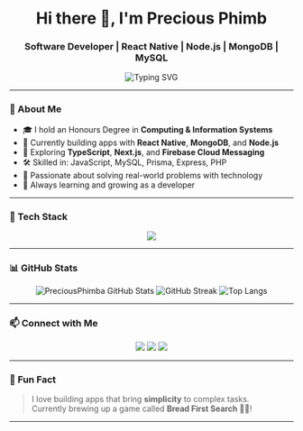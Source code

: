 <h1 align="center">Hi there 👋, I'm Precious Phimb</h1>
<h3 align="center">Software Developer | React Native | Node.js | MongoDB | MySQL</h3>

<p align="center">
  <img src="https://readme-typing-svg.demolab.com/?lines=Full-stack+Developer;React+Native+Mobile+Apps;Next.js+Web+Apps;Node.js+%26+MongoDB+Backends;Always+learning+new+things!" 
       alt="Typing SVG" />
</p>

---

### 🧠 About Me
- 🎓 I hold an Honours Degree in **Computing & Information Systems**
- 💼 Currently building apps with **React Native**, **MongoDB**, and **Node.js**
- 🌱 Exploring **TypeScript**, **Next.js**, and **Firebase Cloud Messaging**
- 🛠️ Skilled in: JavaScript, MySQL, Prisma, Express, PHP
- 🚀 Passionate about solving real-world problems with technology
- 📖 Always learning and growing as a developer

---

### 🚀 Tech Stack

<p align="center">
  <img src="https://skillicons.dev/icons?i=js,ts,nodejs,react,nextjs,express,mongodb,mysql,php,firebase,git,vscode" />
</p>

---

### 📊 GitHub Stats

<p align="center">
  <img src="https://github-readme-stats.vercel.app/api?username=CactusHoodie24&show_icons=true&theme=tokyonight" alt="PreciousPhimba GitHub Stats" />
  <img src="https://github-readme-streak-stats.herokuapp.com?user=CactusHoodie24&theme=tokyonight" alt="GitHub Streak" />
  <img src="https://github-readme-stats.vercel.app/api/top-langs/?username=CactusHoodie24&layout=compact&theme=tokyonight" alt="Top Langs" />
</p>

---

### 📫 Connect with Me

<p align="center">
  <a href="https://linkedin.com/in/yourprofile" target="_blank"><img src="https://img.shields.io/badge/LinkedIn-blue?logo=linkedin&style=for-the-badge" /></a>
  <a href="mailto:youremail@example.com"><img src="https://img.shields.io/badge/Email-D14836?logo=gmail&style=for-the-badge" /></a>
  <a href="https://twitter.com/yourhandle"><img src="https://img.shields.io/badge/Twitter-1DA1F2?logo=twitter&style=for-the-badge" /></a>
</p>

---

### 🧠 Fun Fact
> I love building apps that bring **simplicity** to complex tasks.  
> Currently brewing up a game called **Bread First Search 🍞🧠**!

---

